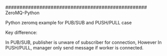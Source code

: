 ################################################## ZeroMQ-Python

Python zeromq example for PUB/SUB and PUSH/PULL case

Key difference:

In PUB/SUB, publisher is unware of subscriber for connection,
However In PUSH/PULL, manager only send message if worker is connected.
